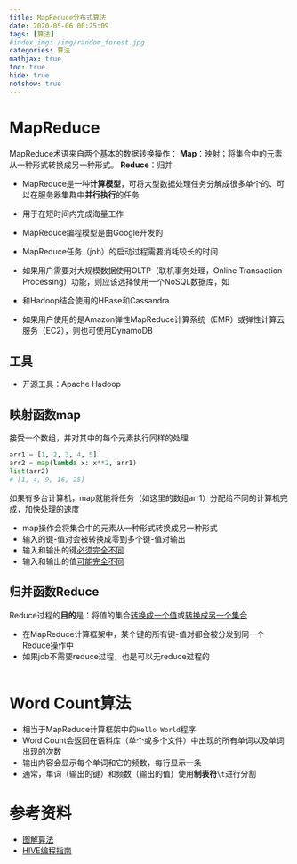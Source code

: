 ```yaml
---
title: MapReduce分布式算法
date: 2020-05-06 00:25:09
tags: [算法]
#index_img: /img/random_forest.jpg
categories: 算法
mathjax: true
toc: true
hide: true
notshow: true
---
```


<center></center>
<!--more-->

# MapReduce
MapReduce术语来自两个基本的数据转换操作：
**Map**：映射；将集合中的元素从一种形式转换成另一种形式。
**Reduce**：归并

- MapReduce是一种**计算模型**，可将大型数据处理任务分解成很多单个的、可以在服务器集群中**并行执行**的任务
- 用于在短时间内完成海量工作
- MapReduce编程模型是由Google开发的

- MapReduce任务（job）的启动过程需要消耗较长的时间
- 如果用户需要对大规模数据使用OLTP（联机事务处理，Online Transaction Processing）功能，则应该选择使用一个NoSQL数据库，如
 - 和Hadoop结合使用的HBase和Cassandra
 - 如果用户使用的是Amazon弹性MapReduce计算系统（EMR）或弹性计算云服务（EC2），则也可使用DynamoDB



## 工具
- 开源工具：Apache Hadoop

## 映射函数map
接受一个数组，并对其中的每个元素执行同样的处理

```Python
arr1 = [1, 2, 3, 4, 5]
arr2 = map(lambda x: x**2, arr1)
list(arr2)
# [1, 4, 9, 16, 25]
```

如果有多台计算机，map就能将任务（如这里的数组arr1）分配给不同的计算机完成，加快处理的速度

- map操作会将集合中的元素从一种形式转换成另一种形式
 - 输入的键-值对会被转换成零到多个键-值对输出
 - 输入和输出的键<u>必须完全不同</u>
 - 输入和输出的值<u>可能完全不同</u>

## 归并函数Reduce
Reduce过程的**目的**是：将值的集合<u>转换成一个值</u>或<u>转换成另一个集合</u>


- 在MapReduce计算框架中，某个键的所有键-值对都会被分发到同一个Reduce操作中
- 如果job不需要reduce过程，也是可以无reduce过程的


```Python

```

# Word Count算法
- 相当于MapReduce计算框架中的`Hello World`程序
- Word Count会返回在语料库（单个或多个文件）中出现的所有单词以及单词出现的次数
 - 输出内容会显示每个单词和它的频数，每行显示一条
 - 通常，单词（输出的键）和频数（输出的值）使用**制表符**`\t`进行分割

# 参考资料
- [图解算法](https://book.douban.com/subject/26979890/)
- [HIVE编程指南]()